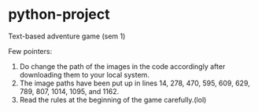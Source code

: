 # python-project
Text-based adventure game (sem 1)

Few pointers:
1. Do change the path of the images in the code accordingly after downloading them to your local system.
2. The image paths have been put up in lines 14, 278, 470, 595, 609, 629, 789, 807, 1014, 1095, and 1162.
3. Read the rules at the beginning of the game carefully.(lol) 
